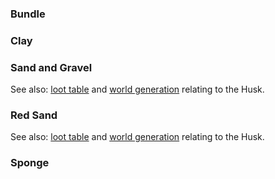 ### Bundle

### Clay

### Sand and Gravel

See also: [loot table]() and [world generation]() relating to the Husk.

### Red Sand

See also: [loot table]() and [world generation]() relating to the Husk.

### Sponge